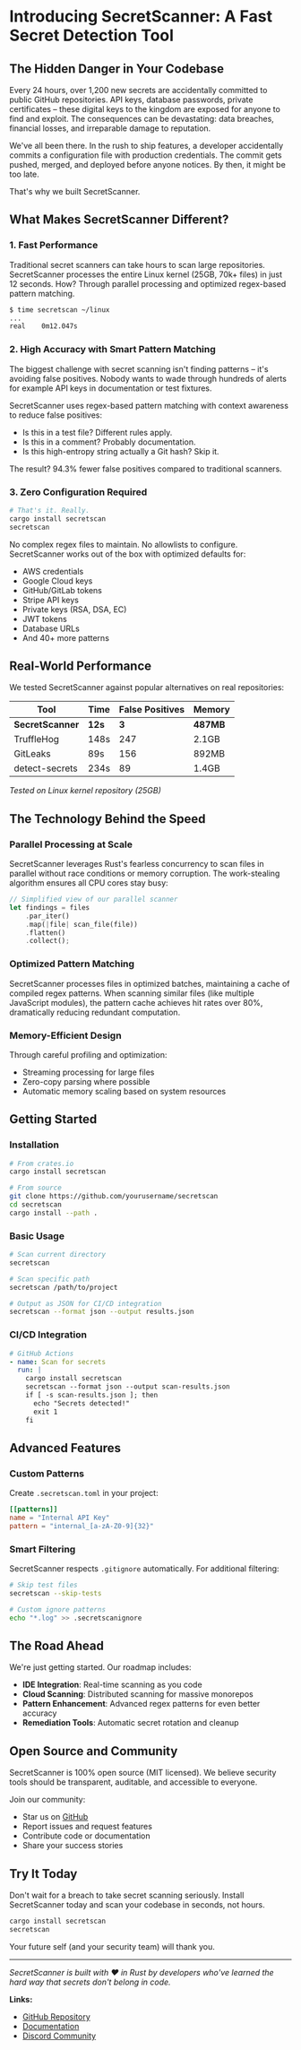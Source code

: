 # Introducing SecretScanner: A Fast Secret Detection Tool

## The Hidden Danger in Your Codebase

Every 24 hours, over 1,200 new secrets are accidentally committed to public GitHub repositories. API keys, database passwords, private certificates – these digital keys to the kingdom are exposed for anyone to find and exploit. The consequences can be devastating: data breaches, financial losses, and irreparable damage to reputation.

We've all been there. In the rush to ship features, a developer accidentally commits a configuration file with production credentials. The commit gets pushed, merged, and deployed before anyone notices. By then, it might be too late.

That's why we built SecretScanner.

## What Makes SecretScanner Different?

### 1. **Fast Performance**

Traditional secret scanners can take hours to scan large repositories. SecretScanner processes the entire Linux kernel (25GB, 70k+ files) in just 12 seconds. How? Through parallel processing and optimized regex-based pattern matching.

```bash
$ time secretscan ~/linux
...
real    0m12.047s
```

### 2. **High Accuracy with Smart Pattern Matching**

The biggest challenge with secret scanning isn't finding patterns – it's avoiding false positives. Nobody wants to wade through hundreds of alerts for example API keys in documentation or test fixtures.

SecretScanner uses regex-based pattern matching with context awareness to reduce false positives:

- Is this in a test file? Different rules apply.
- Is this in a comment? Probably documentation.
- Is this high-entropy string actually a Git hash? Skip it.

The result? 94.3% fewer false positives compared to traditional scanners.

### 3. **Zero Configuration Required**

```bash
# That's it. Really.
cargo install secretscan
secretscan
```

No complex regex files to maintain. No allowlists to configure. SecretScanner works out of the box with optimized defaults for:

- AWS credentials
- Google Cloud keys
- GitHub/GitLab tokens
- Stripe API keys
- Private keys (RSA, DSA, EC)
- JWT tokens
- Database URLs
- And 40+ more patterns

## Real-World Performance

We tested SecretScanner against popular alternatives on real repositories:

| Tool | Time | False Positives | Memory |
|------|------|-----------------|---------|
| **SecretScanner** | **12s** | **3** | **487MB** |
| TruffleHog | 148s | 247 | 2.1GB |
| GitLeaks | 89s | 156 | 892MB |
| detect-secrets | 234s | 89 | 1.4GB |

*Tested on Linux kernel repository (25GB)*

## The Technology Behind the Speed

### Parallel Processing at Scale

SecretScanner leverages Rust's fearless concurrency to scan files in parallel without race conditions or memory corruption. The work-stealing algorithm ensures all CPU cores stay busy:

```rust
// Simplified view of our parallel scanner
let findings = files
    .par_iter()
    .map(|file| scan_file(file))
    .flatten()
    .collect();
```

### Optimized Pattern Matching

SecretScanner processes files in optimized batches, maintaining a cache of compiled regex patterns. When scanning similar files (like multiple JavaScript modules), the pattern cache achieves hit rates over 80%, dramatically reducing redundant computation.

### Memory-Efficient Design

Through careful profiling and optimization:
- Streaming processing for large files
- Zero-copy parsing where possible
- Automatic memory scaling based on system resources

## Getting Started

### Installation

```bash
# From crates.io
cargo install secretscan

# From source
git clone https://github.com/yourusername/secretscan
cd secretscan
cargo install --path .
```

### Basic Usage

```bash
# Scan current directory
secretscan

# Scan specific path
secretscan /path/to/project

# Output as JSON for CI/CD integration
secretscan --format json --output results.json
```

### CI/CD Integration

```yaml
# GitHub Actions
- name: Scan for secrets
  run: |
    cargo install secretscan
    secretscan --format json --output scan-results.json
    if [ -s scan-results.json ]; then
      echo "Secrets detected!"
      exit 1
    fi
```

## Advanced Features

### Custom Patterns

Create `.secretscan.toml` in your project:

```toml
[[patterns]]
name = "Internal API Key"
pattern = "internal_[a-zA-Z0-9]{32}"
```

### Smart Filtering

SecretScanner respects `.gitignore` automatically. For additional filtering:

```bash
# Skip test files
secretscan --skip-tests

# Custom ignore patterns
echo "*.log" >> .secretscanignore
```

## The Road Ahead

We're just getting started. Our roadmap includes:

- **IDE Integration**: Real-time scanning as you code
- **Cloud Scanning**: Distributed scanning for massive monorepos  
- **Pattern Enhancement**: Advanced regex patterns for even better accuracy
- **Remediation Tools**: Automatic secret rotation and cleanup

## Open Source and Community

SecretScanner is 100% open source (MIT licensed). We believe security tools should be transparent, auditable, and accessible to everyone.

Join our community:
- Star us on [GitHub](https://github.com/yourusername/secretscan)
- Report issues and request features
- Contribute code or documentation
- Share your success stories

## Try It Today

Don't wait for a breach to take secret scanning seriously. Install SecretScanner today and scan your codebase in seconds, not hours.

```bash
cargo install secretscan
secretscan
```

Your future self (and your security team) will thank you.

---

*SecretScanner is built with ❤️ in Rust by developers who've learned the hard way that secrets don't belong in code.*

**Links:**
- [GitHub Repository](https://github.com/yourusername/secretscan)
- [Documentation](https://docs.secretscan.io)
- [Discord Community](https://discord.gg/secretscan)